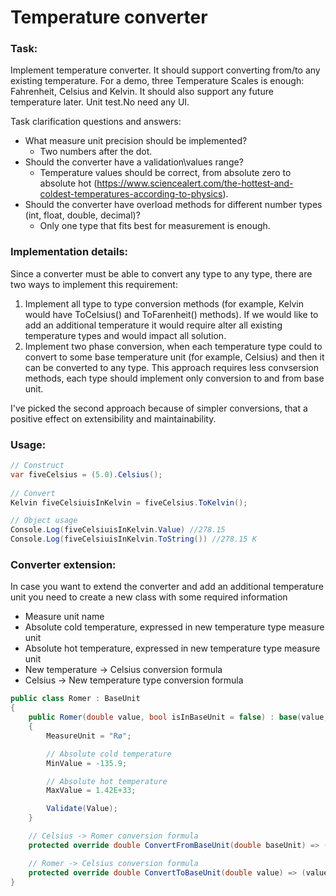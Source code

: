 # Temperature converter

### Task:

Implement temperature converter.
It should support converting from/to any existing temperature. For a demo, three Temperature Scales is enough: Fahrenheit, Celsius and Kelvin. It should also support any future temperature later.
Unit test.No need any UI.

Task clarification questions and answers:

- What measure unit precision should be implemented?
  - Two numbers after the dot.
- Should the converter have a validation\values range?
  - Temperature values should be correct, from absolute zero to absolute hot (https://www.sciencealert.com/the-hottest-and-coldest-temperatures-according-to-physics).
- Should the converter have overload methods for different number types (int, float, double, decimal)?
  - Only one type that fits best for measurement is enough.

### Implementation details:
Since a converter must be able to convert any type to any type, there are two ways to implement this requirement:
1. Implement all type to type conversion methods (for example, Kelvin would have ToCelsius() and ToFarenheit() methods). If we would like to add an additional temperature it would require alter all existing temperature types and would impact all solution.
2. Implement two phase conversion, when each temperature type could to convert to some base temperature unit (for example, Celsius) and then it can be converted to any type. This approach requires less convsersion methods, each type should implement only conversion to and from base unit.


I've picked the second approach because of simpler conversions, that a positive effect on extensibility and maintainability.


### Usage:

```C#
// Construct            
var fiveCelsius = (5.0).Celsius(); 
          
// Convert
Kelvin fiveCelsiuisInKelvin = fiveCelsius.ToKelvin();

// Object usage
Console.Log(fiveCelsiuisInKelvin.Value) //278.15
Console.Log(fiveCelsiuisInKelvin.ToString()) //278.15 K
```


### Converter extension:
In case you want to extend the converter and add an additional temperature unit you need to create a new class with some required information
- Measure unit name
- Absolute cold temperature, expressed in new temperature type measure unit
- Absolute hot temperature, expressed in new temperature type measure unit
- New temperature -> Celsius conversion formula
- Celsius -> New temperature type conversion formula
```C#
public class Romer : BaseUnit
{
    public Romer(double value, bool isInBaseUnit = false) : base(value, isInBaseUnit)
    {
        MeasureUnit = "Rø";

        // Absolute cold temperature 
        MinValue = -135.9;

        // Absolute hot temperature
        MaxValue = 1.42E+33;

        Validate(Value);
    }

    // Celsius -> Romer conversion formula
    protected override double ConvertFromBaseUnit(double baseUnit) => (baseUnit * 0.525) + 7.5;

    // Romer -> Celsius conversion formula
    protected override double ConvertToBaseUnit(double value) => (value - 7.5) / 0.525;
}
```
